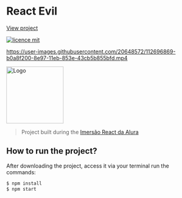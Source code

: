 # React Evil

[View project](https://react-evil.vercel.app/)

[![licence mit](https://img.shields.io/badge/licence-MIT-blue.svg)](https://github.com/imersao-alura/aluraflix/blob/master/LICENSE)

<p align="center">
  
https://user-images.githubusercontent.com/20648572/112696869-b0a8f200-8e97-11eb-853e-43cb5b855bfd.mp4

<img alt="Logo" width="150px" src="https://www.alura.com.br/assets/img/imersoes/react/imersao-react-logo.1594044142.svg" />
</p>

> Project built during the [Imersão React da Alura](https://www.alura.com.br/imersao-react/)


## How to run the project?

After downloading the project, access it via your terminal run the commands:

```sh
$ npm install
$ npm start
```
